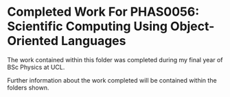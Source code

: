 # Completed Work For PHAS0056: Scientific Computing Using Object-Oriented Languages

The work contained within this folder was completed during my final year of BSc Physics at UCL.

Further information about the work completed will be contained within the folders shown.

